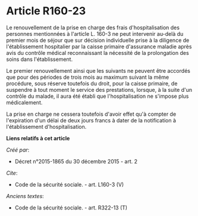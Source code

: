 # Article R160-23

Le renouvellement de la prise en charge des frais d'hospitalisation des personnes mentionnées à l'article L. 160-3 ne peut
intervenir au-delà du premier mois de séjour que sur décision individuelle prise à la diligence de l'établissement
hospitalier par la caisse primaire d'assurance maladie après avis du contrôle médical reconnaissant la nécessité de la
prolongation des soins dans l'établissement. 

Le premier renouvellement ainsi que les suivants ne peuvent être accordés que pour des périodes de trois mois au maximum
suivant la même procédure, sous réserve toutefois du droit, pour la caisse primaire, de suspendre à tout moment le service
des prestations, lorsque, à la suite d'un contrôle du malade, il aura été établi que l'hospitalisation ne s'impose plus
médicalement. 

La prise en charge ne cessera toutefois d'avoir effet qu'à compter de l'expiration d'un délai de deux jours francs à dater de
la notification à l'établissement d'hospitalisation.

**Liens relatifs à cet article**

_Créé par_:

  - Décret n°2015-1865 du 30 décembre 2015 - art. 2

_Cite_:

  - Code de la sécurité sociale. - art. L160-3 (V)

_Anciens textes_:

  - Code de la sécurité sociale. - art. R322-13 (T)

